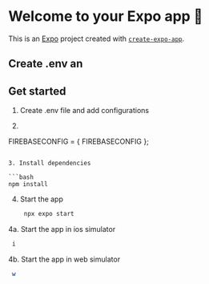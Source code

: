 # Welcome to your Expo app 👋

This is an [Expo](https://expo.dev) project created with [`create-expo-app`](https://www.npmjs.com/package/create-expo-app).
## Create .env an
## Get started
1. Create .env file and add configurations
2. 
   ```bash
   
FIREBASECONFIG = { FIREBASECONFIG };

   ```

3. Install dependencies

   ```bash
   npm install
   ```

4. Start the app

   ```bash
    npx expo start
   ```

4a. Start the app in ios simulator

   ```bash
    i
   ```
4b. Start the app in web simulator 

   ```bash
    w
   ```
